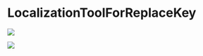 # LocalizationToolForReplaceKey
![](https://github.com/YQqiang/LocalizationToolForValue/blob/master/LocalizationTooForReplaceKey.png)

![](https://github.com/YQqiang/LocalizationToolForValue/blob/master/LocalizationTooForReplaceKey2.png)


